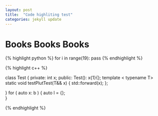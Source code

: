 ```yaml
---
layout: post
title:  "Code highliting test"
categories: jekyll update
---
```


# Books Books Books

{% highlight python %}
for i in range(19):
    pass
{% endhighlight %}


{% highlight c++ %}

class Test
{
    private:
        int x;
    public:
        Test(): x{1}{};
        template < typename T>
        static void testPlutTest(T&& x)
        {
            std::forward<T>(x);
        };
    
}
for ( auto x: b )
{
    auto l = [](){};    
}

{% endhighlight %}

